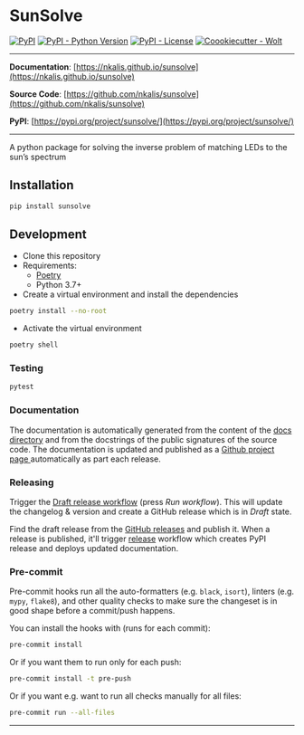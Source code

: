 # SunSolve

[![PyPI](https://img.shields.io/pypi/v/sunsolve?style=flat-square)](https://pypi.python.org/pypi/sunsolve/)
[![PyPI - Python Version](https://img.shields.io/pypi/pyversions/sunsolve?style=flat-square)](https://pypi.python.org/pypi/sunsolve/)
[![PyPI - License](https://img.shields.io/pypi/l/sunsolve?style=flat-square)](https://pypi.python.org/pypi/sunsolve/)
[![Coookiecutter - Wolt](https://img.shields.io/badge/cookiecutter-Wolt-00c2e8?style=flat-square&logo=cookiecutter&logoColor=D4AA00&link=https://github.com/woltapp/wolt-python-package-cookiecutter)](https://github.com/woltapp/wolt-python-package-cookiecutter)


---

**Documentation**: [https://nkalis.github.io/sunsolve](https://nkalis.github.io/sunsolve)

**Source Code**: [https://github.com/nkalis/sunsolve](https://github.com/nkalis/sunsolve)

**PyPI**: [https://pypi.org/project/sunsolve/](https://pypi.org/project/sunsolve/)

---

A python package for solving the inverse problem of matching LEDs to the sun’s spectrum

## Installation

```sh
pip install sunsolve
```

## Development

* Clone this repository
* Requirements:
  * [Poetry](https://python-poetry.org/)
  * Python 3.7+
* Create a virtual environment and install the dependencies

```sh
poetry install --no-root
```

* Activate the virtual environment

```sh
poetry shell
```

### Testing

```sh
pytest
```

### Documentation

The documentation is automatically generated from the content of the [docs directory](./docs) and from the docstrings
 of the public signatures of the source code. The documentation is updated and published as a [Github project page
 ](https://pages.github.com/) automatically as part each release.

### Releasing

Trigger the [Draft release workflow](https://github.com/nkalis/sunsolve/actions/workflows/draft_release.yml)
(press _Run workflow_). This will update the changelog & version and create a GitHub release which is in _Draft_ state.

Find the draft release from the
[GitHub releases](https://github.com/nkalis/sunsolve/releases) and publish it. When
 a release is published, it'll trigger [release](https://github.com/nkalis/sunsolve/blob/master/.github/workflows/release.yml) workflow which creates PyPI
 release and deploys updated documentation.

### Pre-commit

Pre-commit hooks run all the auto-formatters (e.g. `black`, `isort`), linters (e.g. `mypy`, `flake8`), and other quality
 checks to make sure the changeset is in good shape before a commit/push happens.

You can install the hooks with (runs for each commit):

```sh
pre-commit install
```

Or if you want them to run only for each push:

```sh
pre-commit install -t pre-push
```

Or if you want e.g. want to run all checks manually for all files:

```sh
pre-commit run --all-files
```

---
